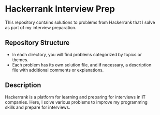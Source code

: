 # Hackerrank Interview Prep

This repository contains solutions to problems from Hackerrank that I solve as part of my interview preparation.

## Repository Structure

- In each directory, you will find problems categorized by topics or themes.
- Each problem has its own solution file, and if necessary, a description file with additional comments or explanations.

## Description

Hackerrank is a platform for learning and preparing for interviews in IT companies. Here, I solve various problems to improve my programming skills and prepare for interviews.
